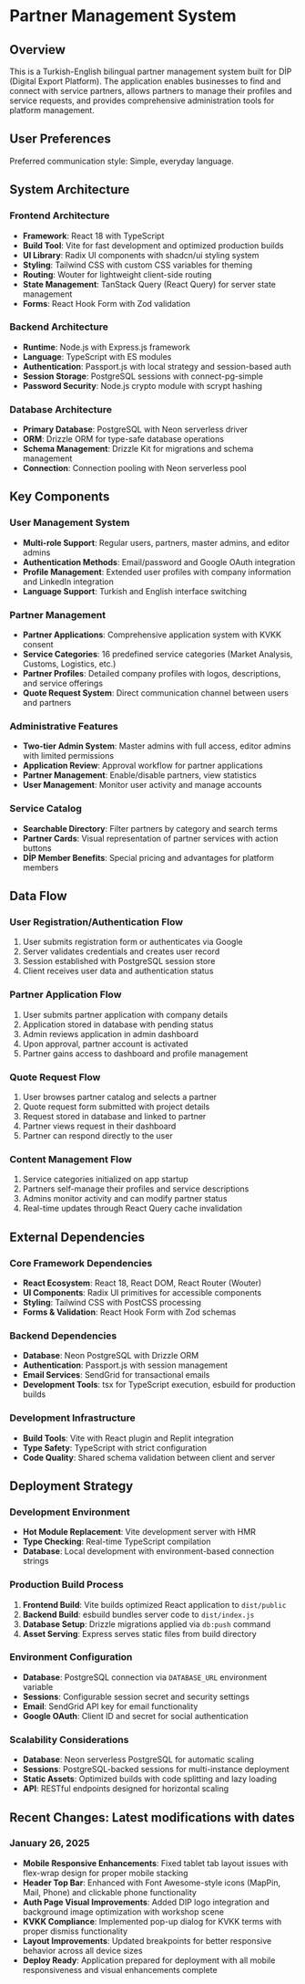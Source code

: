 # Partner Management System

## Overview

This is a Turkish-English bilingual partner management system built for DİP (Digital Export Platform). The application enables businesses to find and connect with service partners, allows partners to manage their profiles and service requests, and provides comprehensive administration tools for platform management.

## User Preferences

Preferred communication style: Simple, everyday language.

## System Architecture

### Frontend Architecture
- **Framework**: React 18 with TypeScript
- **Build Tool**: Vite for fast development and optimized production builds
- **UI Library**: Radix UI components with shadcn/ui styling system
- **Styling**: Tailwind CSS with custom CSS variables for theming
- **Routing**: Wouter for lightweight client-side routing
- **State Management**: TanStack Query (React Query) for server state management
- **Forms**: React Hook Form with Zod validation

### Backend Architecture
- **Runtime**: Node.js with Express.js framework
- **Language**: TypeScript with ES modules
- **Authentication**: Passport.js with local strategy and session-based auth
- **Session Storage**: PostgreSQL sessions with connect-pg-simple
- **Password Security**: Node.js crypto module with scrypt hashing

### Database Architecture
- **Primary Database**: PostgreSQL with Neon serverless driver
- **ORM**: Drizzle ORM for type-safe database operations
- **Schema Management**: Drizzle Kit for migrations and schema management
- **Connection**: Connection pooling with Neon serverless pool

## Key Components

### User Management System
- **Multi-role Support**: Regular users, partners, master admins, and editor admins
- **Authentication Methods**: Email/password and Google OAuth integration
- **Profile Management**: Extended user profiles with company information and LinkedIn integration
- **Language Support**: Turkish and English interface switching

### Partner Management
- **Partner Applications**: Comprehensive application system with KVKK consent
- **Service Categories**: 16 predefined service categories (Market Analysis, Customs, Logistics, etc.)
- **Partner Profiles**: Detailed company profiles with logos, descriptions, and service offerings
- **Quote Request System**: Direct communication channel between users and partners

### Administrative Features
- **Two-tier Admin System**: Master admins with full access, editor admins with limited permissions
- **Application Review**: Approval workflow for partner applications
- **Partner Management**: Enable/disable partners, view statistics
- **User Management**: Monitor user activity and manage accounts

### Service Catalog
- **Searchable Directory**: Filter partners by category and search terms
- **Partner Cards**: Visual representation of partner services with action buttons
- **DİP Member Benefits**: Special pricing and advantages for platform members

## Data Flow

### User Registration/Authentication Flow
1. User submits registration form or authenticates via Google
2. Server validates credentials and creates user record
3. Session established with PostgreSQL session store
4. Client receives user data and authentication status

### Partner Application Flow
1. User submits partner application with company details
2. Application stored in database with pending status
3. Admin reviews application in admin dashboard
4. Upon approval, partner account is activated
5. Partner gains access to dashboard and profile management

### Quote Request Flow
1. User browses partner catalog and selects a partner
2. Quote request form submitted with project details
3. Request stored in database and linked to partner
4. Partner views request in their dashboard
5. Partner can respond directly to the user

### Content Management Flow
1. Service categories initialized on app startup
2. Partners self-manage their profiles and service descriptions
3. Admins monitor activity and can modify partner status
4. Real-time updates through React Query cache invalidation

## External Dependencies

### Core Framework Dependencies
- **React Ecosystem**: React 18, React DOM, React Router (Wouter)
- **UI Components**: Radix UI primitives for accessible components
- **Styling**: Tailwind CSS with PostCSS processing
- **Forms & Validation**: React Hook Form with Zod schemas

### Backend Dependencies
- **Database**: Neon PostgreSQL with Drizzle ORM
- **Authentication**: Passport.js with session management
- **Email Services**: SendGrid for transactional emails
- **Development Tools**: tsx for TypeScript execution, esbuild for production builds

### Development Infrastructure
- **Build Tools**: Vite with React plugin and Replit integration
- **Type Safety**: TypeScript with strict configuration
- **Code Quality**: Shared schema validation between client and server

## Deployment Strategy

### Development Environment
- **Hot Module Replacement**: Vite development server with HMR
- **Type Checking**: Real-time TypeScript compilation
- **Database**: Local development with environment-based connection strings

### Production Build Process
1. **Frontend Build**: Vite builds optimized React application to `dist/public`
2. **Backend Build**: esbuild bundles server code to `dist/index.js`
3. **Database Setup**: Drizzle migrations applied via `db:push` command
4. **Asset Serving**: Express serves static files from build directory

### Environment Configuration
- **Database**: PostgreSQL connection via `DATABASE_URL` environment variable
- **Sessions**: Configurable session secret and security settings
- **Email**: SendGrid API key for email functionality
- **Google OAuth**: Client ID and secret for social authentication

### Scalability Considerations
- **Database**: Neon serverless PostgreSQL for automatic scaling
- **Sessions**: PostgreSQL-backed sessions for multi-instance deployment
- **Static Assets**: Optimized builds with code splitting and lazy loading
- **API**: RESTful endpoints designed for horizontal scaling

## Recent Changes: Latest modifications with dates

### January 26, 2025
- **Mobile Responsive Enhancements**: Fixed tablet tab layout issues with flex-wrap design for proper mobile stacking
- **Header Top Bar**: Enhanced with Font Awesome-style icons (MapPin, Mail, Phone) and clickable phone functionality  
- **Auth Page Visual Improvements**: Added DIP logo integration and background image optimization with workshop scene
- **KVKK Compliance**: Implemented pop-up dialog for KVKK terms with proper dismiss functionality
- **Layout Improvements**: Updated breakpoints for better responsive behavior across all device sizes
- **Deploy Ready**: Application prepared for deployment with all mobile responsiveness and visual enhancements complete